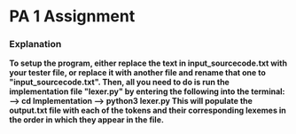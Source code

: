 # PA 1 Assignment

### Explanation
<b> To setup the program, either replace the text in input_sourcecode.txt with your tester file, or replace it with another file and rename that one to "input_sourcecode.txt".
Then, all you need to do is run the implementation file "lexer.py" by entering the following into the terminal:
    --> cd Implementation
    --> python3 lexer.py
This will populate the output.txt file with each of the tokens and their corresponding lexemes in the order in which they appear in the file.
</b>


